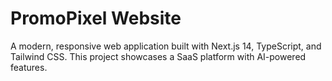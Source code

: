 # PromoPixel Website

A modern, responsive web application built with Next.js 14, TypeScript, and Tailwind CSS. This project showcases a SaaS platform with AI-powered features.
